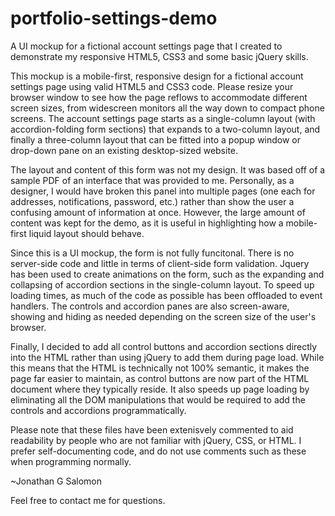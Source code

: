 # portfolio-settings-demo
A UI mockup for a fictional account settings page that I created to demonstrate my responsive HTML5, CSS3 and some basic jQuery skills.

This mockup is a mobile-first, responsive design for a fictional account settings page using valid HTML5 and CSS3 code.  Please resize your browser window to see how the page reflows to accommodate different screen sizes, from widescreen monitors all the way down to compact phone screens. The account settings page starts as a single-column layout (with accordion-folding form sections) that expands to a two-column layout, and finally a three-column layout that can be fitted into a popup window or drop-down pane on an existing desktop-sized website.

The layout and content of this form was not my design. It was based off of a sample PDF of an interface that was provided to me. Personally, as a designer, I would have broken this panel into multiple pages (one each for addresses, notifications, password, etc.) rather than show the user a confusing amount of information at once. However, the large amount of content was kept for the demo, as it is useful in highlighting how a mobile-first liquid layout should behave.

Since this is a UI mockup, the form is not fully funcitonal. There is no server-side code and little in terms of client-side form validation. Jquery has been used to create animations on the form, such as the expanding and collapsing of accordion sections in the single-column layout. To speed up loading times, as much of the code as possible has been offloaded to event handlers. The controls and accordion panes are also screen-aware, showing and hiding as needed depending on the screen size of the user's browser.

Finally, I decided to add all  control buttons and accordion sections directly into the HTML rather than using jQuery to add them during page load. While this means that the HTML is technically not 100% semantic, it makes the page far easier to maintain, as control buttons are now part of the HTML document where they typically reside. It also speeds up page loading by eliminating all the DOM manipulations that would be required to add the controls and accordions programmatically.

Please note that these files have been extenisvely commented to aid readability by people who are not familiar with jQuery, CSS, or HTML. I prefer self-documenting code, and do not use comments such as these when programming normally.

~Jonathan G Salomon

Feel free to contact me for questions.
